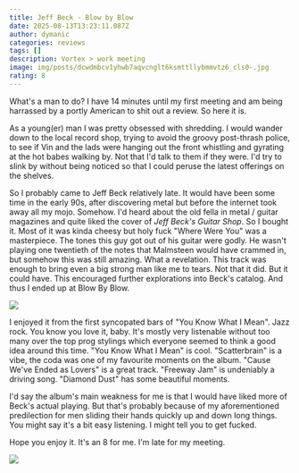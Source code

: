 ```yaml
---
title: Jeff Beck - Blow by Blow
date: 2025-08-13T13:23:11.087Z
author: dymanic
categories: reviews
tags: []
description: Vortex > work meeting
image: img/posts/dcwdmbcv1yhwb7aqvcnglt6ksmttllybmmvtz6_cls0-.jpg
rating: 8
---
```

What's a man to do? I have 14 minutes until my first meeting and am being
harrassed by a portly American to shit out a review. So here it is.

As a young(er) man I was pretty obsessed with shredding. I would wander down to
the local record shop, trying to avoid the groovy post-thrash police, to see if
Vin and the lads were hanging out the front whistling and gyrating at the hot 
babes walking by. Not that I'd talk to them if they were. I'd try to slink by 
without being noticed so that I could peruse the latest offerings on the shelves.

So I probably came to Jeff Beck relatively late. It would have been some time in
the early 90s, after discovering metal but before the internet took away all my
mojo. Somehow. I'd heard about the old fella in metal / guitar magazines and
quite liked the cover of *Jeff Beck's Guitar Shop*. So I bought it. Most of it
was kinda cheesy but holy fuck "Where Were You" was a masterpiece. The
tones this guy got out of his guitar were godly. He wasn't playing one twentieth
of the notes that Malmsteen would have crammed in, but somehow this was still
amazing. What a revelation. This track was enough to bring even a big strong man 
like me to tears. Not that it did. But it could have. This encouraged further 
explorations into Beck's catalog. And thus I ended up at Blow By Blow. 

![](img/posts/dcwdmbcv1yhwb7aqvcnglt6ksmttllybmmvtz6_cls0-.jpg)

I enjoyed it from the first syncopated bars of "You Know What I
Mean". Jazz rock. You know you love it, baby. It's mostly very listenable
without too many over the top prog stylings which everyone seemed to think a
good idea around this time. "You Know What I Mean" is cool. "Scatterbrain" is a
vibe, the coda was one of my favourite moments on the album. "Cause We've Ended
as Lovers" is a great track. "Freeway Jam" is undeniably a driving song.
"Diamond Dust" has some beautiful moments. 

I'd say the album's main weakness for me is that I would have liked more of
Beck's actual playing. But that's probably because of my aforementioned predilection
for men sliding their hands quickly up and down long things. You might say it's
a bit easy listening. I might tell you to get fucked.

Hope you enjoy it. It's an 8 for me. I'm late for my meeting.

![](img/posts/images.jpg)